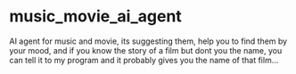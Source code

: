 # music_movie_ai_agent
AI agent for music and movie, its suggesting them, help you to find them by your mood, and if you know the story of a film but dont you the name, you can tell it to my program and it probably gives you the name of that film...

